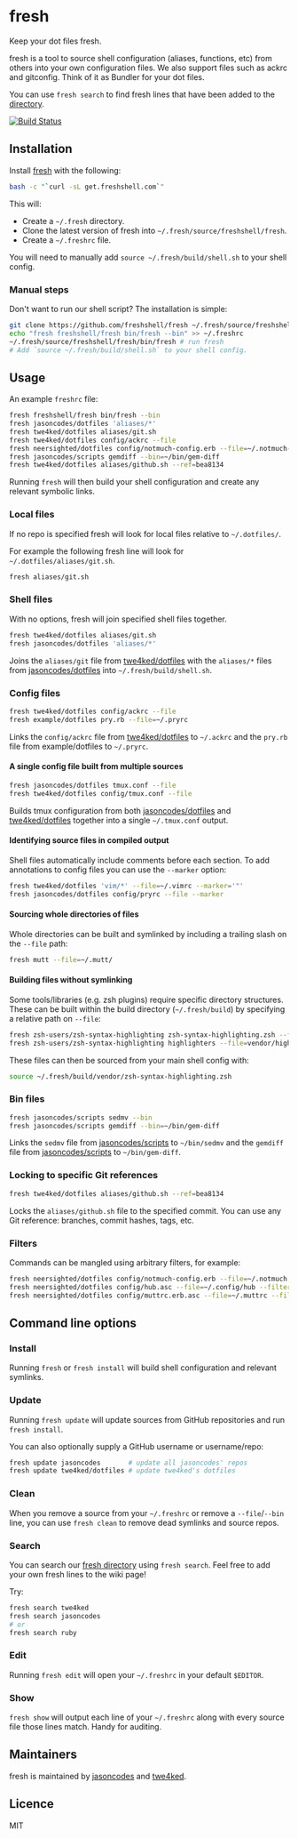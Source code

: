 # fresh

Keep your dot files fresh.

fresh is a tool to source shell configuration (aliases, functions, etc) from
others into your own configuration files. We also support files such as ackrc
and gitconfig. Think of it as Bundler for your dot files.

You can use `fresh search` to find fresh lines that have been
added to the [directory].

[![Build Status](https://secure.travis-ci.org/freshshell/fresh.png?branch=master)](http://travis-ci.org/freshshell/fresh)

## Installation

Install [fresh](http://freshshell.com/) with the following:

``` sh
bash -c "`curl -sL get.freshshell.com`"
```

This will:

* Create a `~/.fresh` directory.
* Clone the latest version of fresh into `~/.fresh/source/freshshell/fresh`.
* Create a `~/.freshrc` file.

You will need to manually add `source ~/.fresh/build/shell.sh` to your shell config.

### Manual steps

Don't want to run our shell script? The installation is simple:

``` sh
git clone https://github.com/freshshell/fresh ~/.fresh/source/freshshell/fresh
echo "fresh freshshell/fresh bin/fresh --bin" >> ~/.freshrc
~/.fresh/source/freshshell/fresh/bin/fresh # run fresh
# Add `source ~/.fresh/build/shell.sh` to your shell config.
```

## Usage

An example `freshrc` file:

``` sh
fresh freshshell/fresh bin/fresh --bin                                                     # handles updating fresh
fresh jasoncodes/dotfiles 'aliases/*'                                                      # builds jasoncodes' aliases into ~/.fresh/build.sh
fresh twe4ked/dotfiles aliases/git.sh                                                      # builds the aliases/git file into ~/.fresh/build/shell.sh
fresh twe4ked/dotfiles config/ackrc --file                                                 # links the config/ackrc file to ~/.ackrc
fresh neersighted/dotfiles config/notmuch-config.erb --file=~/.notmuch-config --filter=erb # builds config/notmuch-config.erb with erb and links it to ~/.notmuch-config
fresh jasoncodes/scripts gemdiff --bin=~/bin/gem-diff                                      # links the gemdiff file to ~/bin/gem-diff
fresh twe4ked/dotfiles aliases/github.sh --ref=bea8134                                     # builds the aliases/github.sh file locked to the specified git ref
```

Running `fresh` will then build your shell configuration and create any relevant symbolic links.

### Local files

If no repo is specified fresh will look for local files relative to `~/.dotfiles/`.

For example the following fresh line will look for `~/.dotfiles/aliases/git.sh`.

``` sh
fresh aliases/git.sh
```

### Shell files

With no options, fresh will join specified shell files together.

``` sh
fresh twe4ked/dotfiles aliases/git.sh
fresh jasoncodes/dotfiles 'aliases/*'
```

Joins the `aliases/git` file from [twe4ked/dotfiles] with the `aliases/*` files
from [jasoncodes/dotfiles] into `~/.fresh/build/shell.sh`.

### Config files

``` sh
fresh twe4ked/dotfiles config/ackrc --file
fresh example/dotfiles pry.rb --file=~/.pryrc
```

Links the `config/ackrc` file from [twe4ked/dotfiles] to `~/.ackrc`
and the `pry.rb` file from example/dotfiles to `~/.pryrc`.

#### A single config file built from multiple sources

``` sh
fresh jasoncodes/dotfiles tmux.conf --file
fresh twe4ked/dotfiles config/tmux.conf --file
```

Builds tmux configuration from both [jasoncodes/dotfiles] and [twe4ked/dotfiles]
together into a single `~/.tmux.conf` output.

#### Identifying source files in compiled output

Shell files automatically include comments before each section.
To add annotations to config files you can use the `--marker` option:

``` sh
fresh twe4ked/dotfiles 'vim/*' --file=~/.vimrc --marker='"'
fresh jasoncodes/dotfiles config/pryrc --file --marker
```

#### Sourcing whole directories of files

Whole directories can be built and symlinked by including a trailing slash on the `--file` path:

``` sh
fresh mutt --file=~/.mutt/
```

#### Building files without symlinking

Some tools/libraries (e.g. zsh plugins) require specific directory structures.
These can be built within the build directory (`~/.fresh/build`) by specifying
a relative path on `--file`:

``` sh
fresh zsh-users/zsh-syntax-highlighting zsh-syntax-highlighting.zsh --file=vendor/zsh-syntax-highlighting.zsh
fresh zsh-users/zsh-syntax-highlighting highlighters --file=vendor/highlighters/
```

These files can then be sourced from your main shell config with:

``` sh
source ~/.fresh/build/vendor/zsh-syntax-highlighting.zsh
```

### Bin files

``` sh
fresh jasoncodes/scripts sedmv --bin
fresh jasoncodes/scripts gemdiff --bin=~/bin/gem-diff
```

Links the `sedmv` file from [jasoncodes/scripts] to `~/bin/sedmv`
and the `gemdiff` file from [jasoncodes/scripts] to `~/bin/gem-diff`.

### Locking to specific Git references

``` sh
fresh twe4ked/dotfiles aliases/github.sh --ref=bea8134
```

Locks the `aliases/github.sh` file to the specified commit.
You can use any Git reference: branches, commit hashes, tags, etc.

### Filters

Commands can be mangled using arbitrary filters, for example:

``` sh
fresh neersighted/dotfiles config/notmuch-config.erb --file=~/.notmuch config --filter=erb
fresh neersighted/dotfiles config/hub.asc --file=~/.config/hub --filter=gpg
fresh neersighted/dotfiles config/muttrc.erb.asc --file=~/.muttrc --filter="gpg | erb"
```

## Command line options

### Install

Running `fresh` or `fresh install` will build shell configuration and relevant
symlinks.

### Update

Running `fresh update` will update sources from GitHub repositories and run `fresh install`.

You can also optionally supply a GitHub username or username/repo:

``` sh
fresh update jasoncodes       # update all jasoncodes' repos
fresh update twe4ked/dotfiles # update twe4ked's dotfiles
```

### Clean

When you remove a source from your `~/.freshrc` or remove a `--file`/`--bin`
line, you can use `fresh clean` to remove dead symlinks and source repos.

### Search

You can search our [fresh directory][directory] using `fresh search`.
Feel free to add your own fresh lines to the wiki page!

Try:

``` sh
fresh search twe4ked
fresh search jasoncodes
# or
fresh search ruby
```

### Edit

Running `fresh edit` will open your `~/.freshrc` in your default `$EDITOR`.

### Show

`fresh show` will output each line of your `~/.freshrc` along with
every source file those lines match. Handy for auditing.

## Maintainers

fresh is maintained by [jasoncodes] and [twe4ked].

## Licence

MIT

[jasoncodes/dotfiles]: https://github.com/jasoncodes/dotfiles
[jasoncodes/scripts]: https://github.com/jasoncodes/scripts
[twe4ked/dotfiles]: https://github.com/twe4ked/dotfiles
[jasoncodes]: https://github.com/jasoncodes
[twe4ked]: https://github.com/twe4ked
[directory]: https://github.com/freshshell/fresh/wiki/Directory
